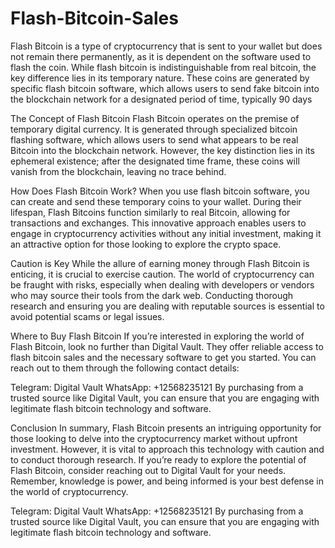 # Flash-Bitcoin-Sales
Flash Bitcoin is a type of cryptocurrency that is sent to your wallet but does not remain there permanently, as it is dependent on the software used to flash the coin. While flash bitcoin is indistinguishable from real bitcoin, the key difference lies in its temporary nature. These coins are generated by specific flash bitcoin software, which allows users to send fake bitcoin into the blockchain network for a designated period of time, typically 90 days

The Concept of Flash Bitcoin
Flash Bitcoin operates on the premise of temporary digital currency. It is generated through specialized bitcoin flashing software, which allows users to send what appears to be real Bitcoin into the blockchain network. However, the key distinction lies in its ephemeral existence; after the designated time frame, these coins will vanish from the blockchain, leaving no trace behind.


How Does Flash Bitcoin Work?
When you use flash bitcoin software, you can create and send these temporary coins to your wallet. During their lifespan, Flash Bitcoins function similarly to real Bitcoin, allowing for transactions and exchanges. This innovative approach enables users to engage in cryptocurrency activities without any initial investment, making it an attractive option for those looking to explore the crypto space.

Caution is Key
While the allure of earning money through Flash Bitcoin is enticing, it is crucial to exercise caution. The world of cryptocurrency can be fraught with risks, especially when dealing with developers or vendors who may source their tools from the dark web. Conducting thorough research and ensuring you are dealing with reputable sources is essential to avoid potential scams or legal issues.

Where to Buy Flash Bitcoin
If you’re interested in exploring the world of Flash Bitcoin, look no further than Digital Vault. They offer reliable access to flash bitcoin sales and the necessary software to get you started. You can reach out to them through the following contact details:

Telegram: Digital Vault
WhatsApp: +12568235121
By purchasing from a trusted source like Digital Vault, you can ensure that you are engaging with legitimate flash bitcoin technology and software.

Conclusion
In summary, Flash Bitcoin presents an intriguing opportunity for those looking to delve into the cryptocurrency market without upfront investment. However, it is vital to approach this technology with caution and to conduct thorough research. If you’re ready to explore the potential of Flash Bitcoin, consider reaching out to Digital Vault for your needs. Remember, knowledge is power, and being informed is your best defense in the world of cryptocurrency.

Telegram: Digital Vault
WhatsApp: +12568235121
By purchasing from a trusted source like Digital Vault, you can ensure that you are engaging with legitimate flash bitcoin technology and software.
